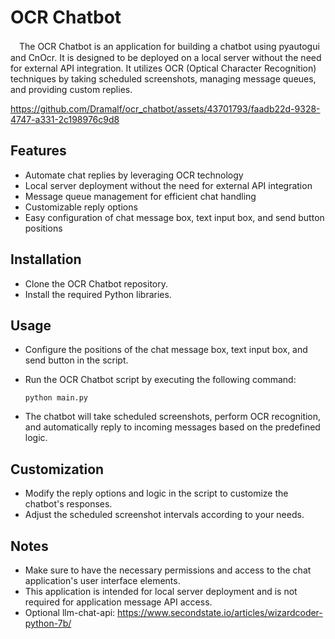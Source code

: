 # OCR Chatbot

　The OCR Chatbot is an application for building a chatbot using pyautogui and CnOcr. It is designed to be deployed on a local server without the need for external API integration. It utilizes OCR (Optical Character Recognition) techniques by taking scheduled screenshots, managing message queues, and providing custom replies.


https://github.com/Dramalf/ocr_chatbot/assets/43701793/faadb22d-9328-4747-a331-2c198976c9d8
## Features
* Automate chat replies by leveraging OCR technology
* Local server deployment without the need for external API integration
* Message queue management for efficient chat handling
* Customizable reply options
* Easy configuration of chat message box, text input box, and send button positions

## Installation

* Clone the OCR Chatbot repository.
* Install the required Python libraries.
## Usage
* Configure the positions of the chat message box, text input box, and send button in the script.
* Run the OCR Chatbot script by executing the following command:

    `python main.py`

* The chatbot will take scheduled screenshots, perform OCR recognition, and automatically reply to incoming messages based on the predefined logic.
## Customization
* Modify the reply options and logic in the script to customize the chatbot's responses.
* Adjust the scheduled screenshot intervals according to your needs.
## Notes
* Make sure to have the necessary permissions and access to the chat application's user interface elements.
* This application is intended for local server deployment and is not required for application message API access.
* Optional llm-chat-api: https://www.secondstate.io/articles/wizardcoder-python-7b/




